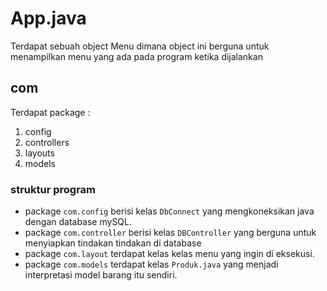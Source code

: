 # App.java
Terdapat sebuah object Menu dimana object ini berguna untuk menampilkan menu yang ada pada program ketika dijalankan

## com
Terdapat package :
1. config
2. controllers
3. layouts
4. models

### struktur program
- package `com.config` berisi kelas `DbConnect` yang mengkoneksikan java dengan database mySQL.
- package `com.controller` berisi kelas `DBController` yang berguna untuk menyiapkan tindakan tindakan di database
- package  `com.layout` terdapat kelas kelas menu yang ingin di eksekusi.
- package `com.models` terdapat kelas `Produk.java` yang menjadi interpretasi model barang itu sendiri.